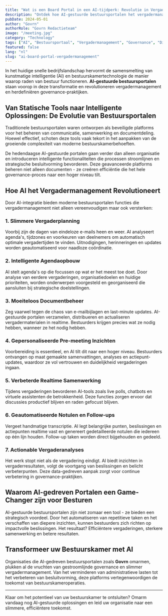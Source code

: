 ```yaml
---
title: "Wat is een Board Portal in een AI-tijdperk: Revolutie in Vergadermanagement"
description: "Ontdek hoe AI-gestuurde bestuursportalen het vergadermanagement transformeren met slimmere planning, realtime samenwerking en verbeterde besluitvorming voor moderne bestuurskamers."
pubDate: 2024-05-01
author: "Govrn"
authorRole: "Govrn Redactieteam"
image: "/meeting.jpg"
category: "Technology"
tags: ["AI", "Bestuursportaal", "Vergadermanagement", "Governance", "Digitale Transformatie"]
featured: false
lang: "nl"
slug: "ai-board-portal-vergadermanagement"
---
```


In het huidige snelle bedrijfslandschap hervormt de samensmelting van kunstmatige intelligentie (AI) en bestuurskamertechnologie de manier waarop raden van bestuur functioneren. **AI-gestuurde bestuursportalen** staan voorop in deze transformatie en revolutioneren vergadermanagement en herdefiniëren governance-praktijken.

## Van Statische Tools naar Intelligente Oplossingen: De Evolutie van Bestuursportalen

Traditionele bestuursportalen waren ontworpen als beveiligde platforms voor het beheren van communicatie, samenwerking en documentdeling. Hoewel effectief, schoten deze tools vaak tekort in het aanpakken van de groeiende complexiteit van moderne bestuurskamerbehoeften.

De hedendaagse AI-gestuurde portalen gaan verder dan alleen organisatie en introduceren intelligente functionaliteiten die processen stroomlijnen en strategische besluitvorming bevorderen. Deze geavanceerde platforms beheren niet alleen documenten - ze creëren efficiëntie die het hele governance-proces naar een hoger niveau tilt.

## Hoe AI het Vergadermanagement Revolutioneert

Door AI-integratie bieden moderne bestuursportalen functies die vergadermanagement niet alleen vereenvoudigen maar ook versterken:

### 1. Slimmere Vergaderplanning
Voorbij zijn de dagen van eindeloze e-mails heen en weer. AI analyseert agenda's, tijdzones en voorkeuren van deelnemers om automatisch optimale vergadertijden te vinden. Uitnodigingen, herinneringen en updates worden geautomatiseerd voor naadloze coördinatie.

### 2. Intelligente Agendaopbouw
AI stelt agenda's op die focussen op wat er het meest toe doet. Door analyse van eerdere vergaderingen, organisatiedoelen en huidige prioriteiten, worden onderwerpen voorgesteld en georganiseerd die aansluiten bij strategische doelstellingen.

### 3. Moeiteloos Documentbeheer
Zeg vaarwel tegen de chaos van e-mailbijlagen en last-minute updates. AI-gestuurde portalen verzamelen, distribueren en actualiseren vergadermaterialen in realtime. Bestuurders krijgen precies wat ze nodig hebben, wanneer ze het nodig hebben.

### 4. Gepersonaliseerde Pre-meeting Inzichten
Voorbereiding is essentieel, en AI tilt dit naar een hoger niveau. Bestuurders ontvangen op maat gemaakte samenvattingen, analyses en actiepunt-updates, waardoor ze vol vertrouwen en duidelijkheid vergaderingen ingaan.

### 5. Verbeterde Realtime Samenwerking
Tijdens vergaderingen bevorderen AI-tools zoals live polls, chatbots en virtuele assistenten de betrokkenheid. Deze functies zorgen ervoor dat discussies productief blijven en raden gefocust blijven.

### 6. Geautomatiseerde Notulen en Follow-ups
Vergeet handmatige transcriptie. AI legt belangrijke punten, beslissingen en actiepunten realtime vast en genereert gedetailleerde notulen die iedereen op één lijn houden. Follow-up taken worden direct bijgehouden en gedeeld.

### 7. Actionable Vergaderanalyses
Het werk stopt niet als de vergadering eindigt. AI biedt inzichten in vergaderresultaten, volgt de voortgang van beslissingen en belicht verbeterpunten. Deze data-gedreven aanpak zorgt voor continue verbetering in governance-praktijken.

## Waarom AI-gedreven Portalen een Game-Changer zijn voor Besturen

AI-gestuurde bestuursportalen zijn niet zomaar een tool - ze bieden een strategisch voordeel. Door het automatiseren van repetitieve taken en het verschaffen van diepere inzichten, kunnen bestuurders zich richten op impactvolle beslissingen. Het resultaat? Efficiëntere vergaderingen, sterkere samenwerking en betere resultaten.

## Transformeer uw Bestuurskamer met AI

Organisaties die AI-gedreven bestuursportalen zoals **Govrn** omarmen, plukken al de vruchten van gestroomlijnde governance en slimmer vergadermanagement. Van het verminderen van administratieve lasten tot het verbeteren van besluitvorming, deze platforms vertegenwoordigen de toekomst van bestuurskameroperaties.

---

Klaar om het potentieel van uw bestuurskamer te ontsluiten? Omarm vandaag nog AI-gestuurde oplossingen en leid uw organisatie naar een slimmere, efficiëntere toekomst.
